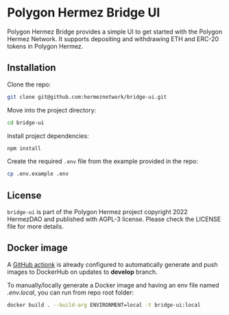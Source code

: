 # Polygon Hermez Bridge UI

Polygon Hermez Bridge provides a simple UI to get started with the Polygon Hermez Network. It supports depositing and withdrawing ETH and ERC-20 tokens in Polygon Hermez.

## Installation

Clone the repo:

```sh
git clone git@github.com:hermeznetwork/bridge-ui.git
```

Move into the project directory:

```sh
cd bridge-ui
```

Install project dependencies:

```sh
npm install
```

Create the required `.env` file from the example provided in the repo:

```sh
cp .env.example .env
```


## License

`bridge-ui` is part of the Polygon Hermez project copyright 2022 HermezDAO and published with AGPL-3 license. Please check the LICENSE file for more details.


## Docker image

A [GitHub actionk](.github/workflows/push-docker-develop.yml) is already configured to automatically generate and push images
to DockerHub on updates to **develop** branch.


To manually/locally generate a Docker image and having an env file named *.env.local*, you can run from repo root folder:

```sh
docker build . --build-arg ENVIRONMENT=local -t bridge-ui:local
```
